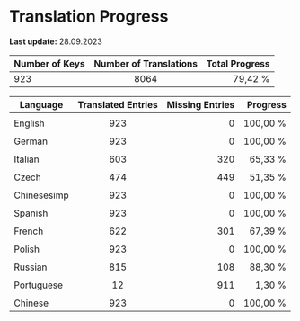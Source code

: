 # Translation Progress
**Last update:** 28.09.2023

| Number of Keys | Number of Translations | Total Progress |
|----------|:-----------------:|--------:|
923 | 8064 | 79,42 % |

| Language | Translated Entries | Missing Entries | Progress |
|----------|:-----------------:|--------:|--------:|
| | | |
| English | 923 | 0 | 100,00 %
| | | |
| German | 923 | 0 | 100,00 %
| | | |
| Italian | 603 | 320 | 65,33 %
| | | |
| Czech | 474 | 449 | 51,35 %
| | | |
| Chinesesimp | 923 | 0 | 100,00 %
| | | |
| Spanish | 923 | 0 | 100,00 %
| | | |
| French | 622 | 301 | 67,39 %
| | | |
| Polish | 923 | 0 | 100,00 %
| | | |
| Russian | 815 | 108 | 88,30 %
| | | |
| Portuguese | 12 | 911 | 1,30 %
| | | |
| Chinese | 923 | 0 | 100,00 %
